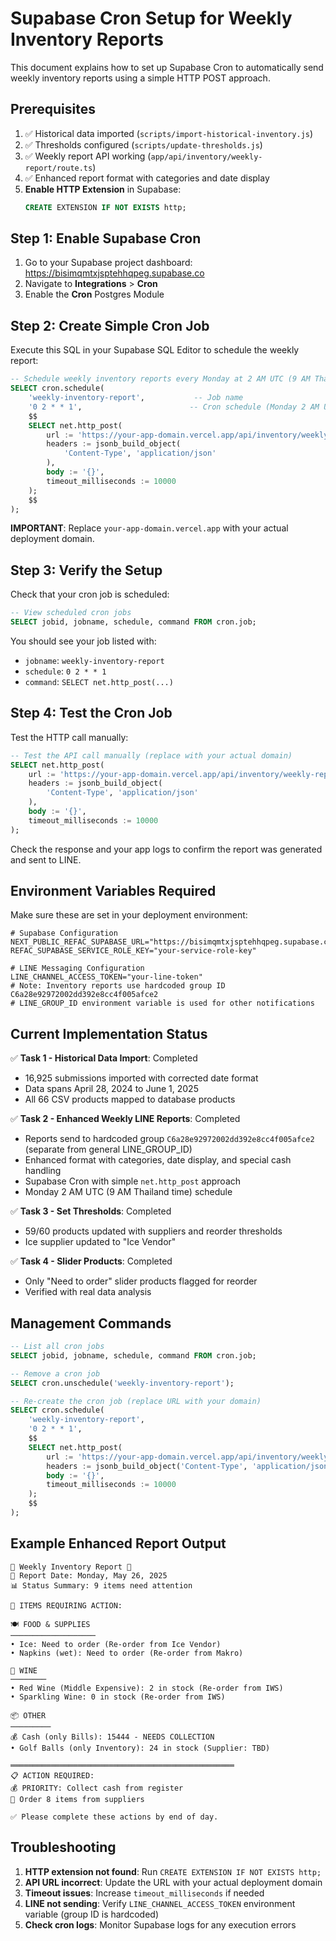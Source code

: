 # Supabase Cron Setup for Weekly Inventory Reports

This document explains how to set up Supabase Cron to automatically send weekly inventory reports using a simple HTTP POST approach.

## Prerequisites

1. ✅ Historical data imported (`scripts/import-historical-inventory.js`)
2. ✅ Thresholds configured (`scripts/update-thresholds.js`) 
3. ✅ Weekly report API working (`app/api/inventory/weekly-report/route.ts`)
4. ✅ Enhanced report format with categories and date display
5. **Enable HTTP Extension** in Supabase:
   ```sql
   CREATE EXTENSION IF NOT EXISTS http;
   ```

## Step 1: Enable Supabase Cron

1. Go to your Supabase project dashboard: https://bisimqmtxjsptehhqpeg.supabase.co
2. Navigate to **Integrations** > **Cron**
3. Enable the **Cron** Postgres Module

## Step 2: Create Simple Cron Job

Execute this SQL in your Supabase SQL Editor to schedule the weekly report:

```sql
-- Schedule weekly inventory reports every Monday at 2 AM UTC (9 AM Thailand time)
SELECT cron.schedule(
    'weekly-inventory-report',           -- Job name
    '0 2 * * 1',                        -- Cron schedule (Monday 2 AM UTC)
    $$
    SELECT net.http_post(
        url := 'https://your-app-domain.vercel.app/api/inventory/weekly-report',
        headers := jsonb_build_object(
            'Content-Type', 'application/json'
        ), 
        body := '{}',
        timeout_milliseconds := 10000
    );
    $$
);
```

**IMPORTANT**: Replace `your-app-domain.vercel.app` with your actual deployment domain.

## Step 3: Verify the Setup

Check that your cron job is scheduled:

```sql
-- View scheduled cron jobs
SELECT jobid, jobname, schedule, command FROM cron.job;
```

You should see your job listed with:
- `jobname`: `weekly-inventory-report`
- `schedule`: `0 2 * * 1`
- `command`: `SELECT net.http_post(...)`

## Step 4: Test the Cron Job

Test the HTTP call manually:

```sql
-- Test the API call manually (replace with your actual domain)
SELECT net.http_post(
    url := 'https://your-app-domain.vercel.app/api/inventory/weekly-report',
    headers := jsonb_build_object(
        'Content-Type', 'application/json'
    ), 
    body := '{}',
    timeout_milliseconds := 10000
);
```

Check the response and your app logs to confirm the report was generated and sent to LINE.

## Environment Variables Required

Make sure these are set in your deployment environment:

```env
# Supabase Configuration
NEXT_PUBLIC_REFAC_SUPABASE_URL="https://bisimqmtxjsptehhqpeg.supabase.co"
REFAC_SUPABASE_SERVICE_ROLE_KEY="your-service-role-key"

# LINE Messaging Configuration  
LINE_CHANNEL_ACCESS_TOKEN="your-line-token"
# Note: Inventory reports use hardcoded group ID C6a28e92972002dd392e8cc4f005afce2
# LINE_GROUP_ID environment variable is used for other notifications
```

## Current Implementation Status

✅ **Task 1 - Historical Data Import**: Completed
- 16,925 submissions imported with corrected date format
- Data spans April 28, 2024 to June 1, 2025
- All 66 CSV products mapped to database products

✅ **Task 2 - Enhanced Weekly LINE Reports**: Completed  
- Reports send to hardcoded group `C6a28e92972002dd392e8cc4f005afce2` (separate from general LINE_GROUP_ID)
- Enhanced format with categories, date display, and special cash handling
- Supabase Cron with simple `net.http_post` approach
- Monday 2 AM UTC (9 AM Thailand time) schedule

✅ **Task 3 - Set Thresholds**: Completed
- 59/60 products updated with suppliers and reorder thresholds
- Ice supplier updated to "Ice Vendor"

✅ **Task 4 - Slider Products**: Completed
- Only "Need to order" slider products flagged for reorder
- Verified with real data analysis

## Management Commands

```sql
-- List all cron jobs
SELECT jobid, jobname, schedule, command FROM cron.job;

-- Remove a cron job  
SELECT cron.unschedule('weekly-inventory-report');

-- Re-create the cron job (replace URL with your domain)
SELECT cron.schedule(
    'weekly-inventory-report',
    '0 2 * * 1',
    $$
    SELECT net.http_post(
        url := 'https://your-app-domain.vercel.app/api/inventory/weekly-report',
        headers := jsonb_build_object('Content-Type', 'application/json'), 
        body := '{}',
        timeout_milliseconds := 10000
    );
    $$
);
```

## Example Enhanced Report Output

```
🛒 Weekly Inventory Report 🛒
📅 Report Date: Monday, May 26, 2025
📊 Status Summary: 9 items need attention

🚨 ITEMS REQUIRING ACTION:

🍽️ FOOD & SUPPLIES
───────────────────
• Ice: Need to order (Re-order from Ice Vendor)
• Napkins (wet): Need to order (Re-order from Makro)

🍷 WINE
────────
• Red Wine (Middle Expensive): 2 in stock (Re-order from IWS)
• Sparkling Wine: 0 in stock (Re-order from IWS)

📦 OTHER
─────────
💰 Cash (only Bills): 15444 - NEEDS COLLECTION
• Golf Balls (only Inventory): 24 in stock (Supplier: TBD)

══════════════════════════════════════════════════
📋 ACTION REQUIRED:
💰 PRIORITY: Collect cash from register
🛒 Order 8 items from suppliers

✅ Please complete these actions by end of day.
```

## Troubleshooting

1. **HTTP extension not found**: Run `CREATE EXTENSION IF NOT EXISTS http;`
2. **API URL incorrect**: Update the URL with your actual deployment domain
3. **Timeout issues**: Increase `timeout_milliseconds` if needed
4. **LINE not sending**: Verify `LINE_CHANNEL_ACCESS_TOKEN` environment variable (group ID is hardcoded)
5. **Check cron logs**: Monitor Supabase logs for any execution errors 